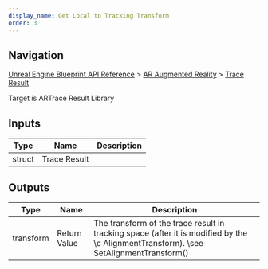 ```yaml
---
display_name: Get Local to Tracking Transform
order: 3
---
```

## Navigation

[Unreal Engine Blueprint API Reference](https://dev.epicgames.com/documentation/en-us/unreal-engine/BlueprintAPI) > [AR Augmented Reality](https://dev.epicgames.com/documentation/en-us/unreal-engine/BlueprintAPI/ARAugmentedReality) > [Trace Result](https://dev.epicgames.com/documentation/en-us/unreal-engine/BlueprintAPI/ARAugmentedReality/TraceResult)

Target is ARTrace Result Library

## Inputs

| Type | Name | Description |
| --- | --- | --- |
| struct | Trace Result |  |

## Outputs

| Type | Name | Description |
| --- | --- | --- |
| transform | Return Value | The transform of the trace result in tracking space (after it is modified by the \\c AlignmentTransform). \\see SetAlignmentTransform() |
